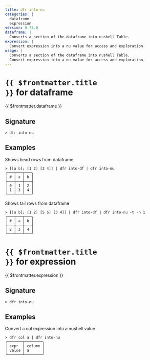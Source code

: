 ```yaml
---
title: dfr into-nu
categories: |
  dataframe
  expression
version: 0.78.0
dataframe: |
  Converts a section of the dataframe into nushell Table.
expression: |
  Convert expression into a nu value for access and exploration.
usage: |
  Converts a section of the dataframe into nushell Table.
  Convert expression into a nu value for access and exploration.
---
```


# <code>{{ $frontmatter.title }}</code> for dataframe

<div class='command-title'>{{ $frontmatter.dataframe }}</div>

## Signature

```> dfr into-nu ```

## Examples

Shows head rows from dataframe
```shell
> [[a b]; [1 2] [3 4]] | dfr into-df | dfr into-nu
╭───┬───┬───╮
│ # │ a │ b │
├───┼───┼───┤
│ 0 │ 1 │ 2 │
│ 1 │ 3 │ 4 │
╰───┴───┴───╯

```

Shows tail rows from dataframe
```shell
> [[a b]; [1 2] [5 6] [3 4]] | dfr into-df | dfr into-nu -t -n 1
╭───┬───┬───╮
│ # │ a │ b │
├───┼───┼───┤
│ 2 │ 3 │ 4 │
╰───┴───┴───╯

```

# <code>{{ $frontmatter.title }}</code> for expression

<div class='command-title'>{{ $frontmatter.expression }}</div>

## Signature

```> dfr into-nu ```

## Examples

Convert a col expression into a nushell value
```shell
> dfr col a | dfr into-nu
╭───────┬────────╮
│ expr  │ column │
│ value │ a      │
╰───────┴────────╯
```
